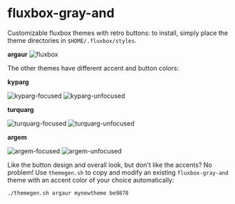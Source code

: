 # fluxbox-gray-and
Customizable fluxbox themes with retro buttons: to install, simply place the theme directories in `$HOME/.fluxbox/styles`.

**argaur**
![fluxbox](https://user-images.githubusercontent.com/74497663/213909821-270ddd75-5038-4fe5-a450-c8a7fc70762b.png)

The other themes have different accent and button colors:

**kyparg**

![kyparg-focused](https://user-images.githubusercontent.com/74497663/213909190-21d56ec6-866d-44ca-ae96-77707efaf7fe.png)
![kyparg-unfocused](https://user-images.githubusercontent.com/74497663/213909319-156fa2e9-daa0-4b2e-a49b-56eb3d699b6d.png)

**turquarg**

![turquarg-focused](https://user-images.githubusercontent.com/74497663/213909187-852f1efd-c0c4-4faf-a8f8-6a715fb36a22.png)
![turquarg-unfocused](https://user-images.githubusercontent.com/74497663/213909321-6a23f693-e9c1-4d4c-b2a7-b4fba4490b17.png)

**argem**

![argem-focused](https://user-images.githubusercontent.com/74497663/213909192-a6d7187d-5698-426b-b7e6-a63a1fe50838.png)
![argem-unfocused](https://user-images.githubusercontent.com/74497663/213909317-c147b7cc-3036-4aed-bd68-3fbe39afc13f.png)

Like the button design and overall look, but don't like the accents? No problem! Use `themegen.sh` to copy and modify an existing `fluxbox-gray-and` theme with an accent color of your choice automatically:

    ./themegen.sh argaur mynewtheme be9878
